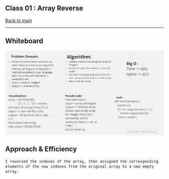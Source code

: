 ## Class 01 : Array Reverse

[Back to main](https://github.com/Raghdsmadi/data-structures-and-algorithms) 
*************************************

## Whiteboard 

![image](./reverse.PNG)



## Approach & Efficiency

    I reversed the indexes of the array, then assigned the corresponding elements of the new indexes from the original array to a new empty array.

 


